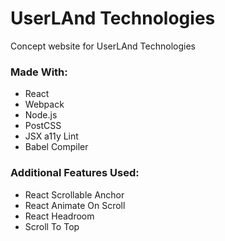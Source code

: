 # UserLAnd Technologies
Concept website for UserLAnd Technologies

### Made With:
- React
- Webpack
- Node.js
- PostCSS
- JSX a11y Lint
- Babel Compiler

### Additional Features Used:
- React Scrollable Anchor
- React Animate On Scroll
- React Headroom
- Scroll To Top
